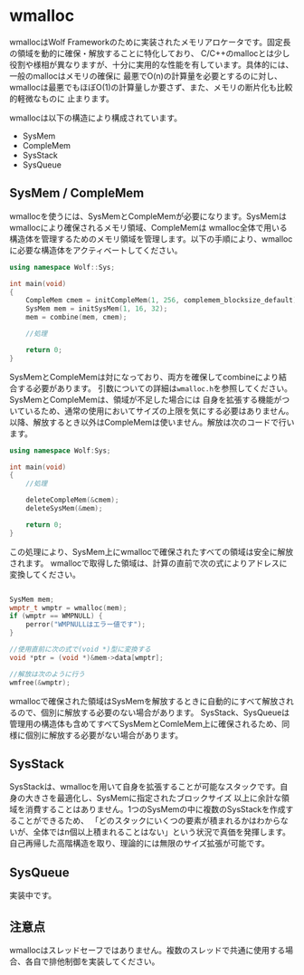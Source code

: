 # wmalloc

wmallocはWolf Frameworkのために実装されたメモリアロケータです。固定長の領域を動的に確保・解放することに特化しており、
C/C++のmallocとは少し役割や様相が異なりますが、十分に実用的な性能を有しています。具体的には、一般のmallocはメモリの確保に
最悪でO(n)の計算量を必要とするのに対し、wmallocは最悪でもほぼO(1)の計算量しか要さず、また、メモリの断片化も比較的軽微なものに
止まります。

wmallocは以下の構造により構成されています。

* SysMem
* CompleMem
* SysStack
* SysQueue

## SysMem / CompleMem
wmallocを使うには、SysMemとCompleMemが必要になります。SysMemはwmallocにより確保されるメモリ領域、CompleMemは
wmalloc全体で用いる構造体を管理するためのメモリ領域を管理します。以下の手順により、wmallocに必要な構造体をアクティベートしてください。

```c++:sample.cpp
using namespace Wolf::Sys;

int main(void)
{
    CompleMem cmem = initCompleMem(1, 256, complemem_blocksize_default);
    SysMem mem = initSysMem(1, 16, 32);
    mem = combine(mem, cmem);

    //処理

    return 0;
}
```

SysMemとCompleMemは対になっており、両方を確保してcombineにより結合する必要があります。
引数についての詳細は`wmalloc.h`を参照してください。SysMemとCompleMemは、領域が不足した場合には
自身を拡張する機能がついているため、通常の使用においてサイズの上限を気にする必要はありません。
以降、解放するとき以外はCompleMemは使いません。解放は次のコードで行います。

```c++:sample.cpp
using namespace Wolf:Sys;

int main(void)
{
    //処理

    deleteCompleMem(&cmem);
    deleteSysMem(&mem);

    return 0;
}

```

この処理により、SysMem上にwmallocで確保されたすべての領域は安全に解放されます。
wmallocで取得した領域は、計算の直前で次の式によりアドレスに変換してください。

```c++:sample.cpp

SysMem mem;
wmptr_t wmptr = wmalloc(mem);
if (wmptr == WMPNULL) {
    perror("WMPNULLはエラー値です");
}

//使用直前に次の式で(void *)型に変換する
void *ptr = (void *)&mem->data[wmptr];

//解放は次のように行う
wmfree(&wmptr);

```

wmallocで確保された領域はSysMemを解放するときに自動的にすべて解放されるので、個別に解放する必要のない場合があります。
SysStack、SysQueueは管理用の構造体も含めてすべてSysMemとComleMem上に確保されるため、同様に個別に解放する必要がない場合があります。

## SysStack
SysStackは、wmallocを用いて自身を拡張することが可能なスタックです。自身の大きさを最適化し、SysMemに指定されたブロックサイズ
以上に余計な領域を消費することはありません。1つのSysMemの中に複数のSysStackを作成することができるため、
「どのスタックにいくつの要素が積まれるかはわからないが、全体ではn個以上積まれることはない」という状況で真価を発揮します。
自己再帰した高階構造を取り、理論的には無限のサイズ拡張が可能です。


## SysQueue
実装中です。

## 注意点
wmallocはスレッドセーフではありません。複数のスレッドで共通に使用する場合、各自で排他制御を実装してください。


